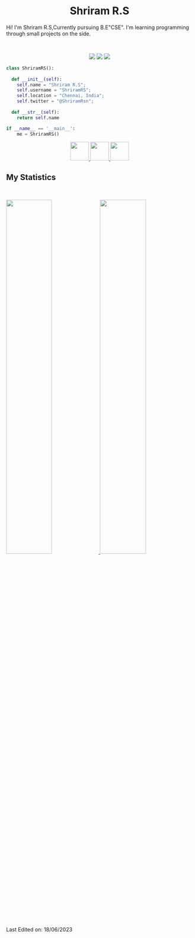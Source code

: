 <h1 align="center">
  <b>Shriram R.S</b>
</h1>

Hi! I'm Shriram R.S,Currently pursuing B.E"CSE". I'm learning programming through small projects on the side.

<br>

<p>
<div align="center">
  <img src="https://img.shields.io/badge/-HTML-c58545?style=for-the-badge&logo=html5&logoColor=c58545&labelColor=282828">
  <img src="https://img.shields.io/badge/-CSS-d1a01f?style=for-the-badge&logo=css3&logoColor=d1a01f&labelColor=282828">
  <img src="https://img.shields.io/badge/-Python-98b982?style=for-the-badge&logo=python&logoColor=98b982&labelColor=282828">
</div>
</p>

```python
class ShriramRS():
    
  def __init__(self):
    self.name = "Shriram R.S";
    self.username = "ShriramRS";
    self.location = "Chennai, India";
    self.twitter = "@ShriramRsn";
    
  def __str__(self):
    return self.name

if __name__ == '__main__':
    me = ShriramRS()
```

<div align="center">
  <a href="https://www.hackerrank.com/shriramrs24?hr_r=1">
    <img src="https://upload.wikimedia.org/wikipedia/commons/thumb/4/40/HackerRank_Icon-1000px.png/800px-HackerRank_Icon-1000px.png" width="50px">
  </a>
  <a href="https://open.spotify.com/user/31fx4tn3hinvxjwnl3ddg4bijpfq?si=52868854f8ed4d5b">
    <img src="https://play-lh.googleusercontent.com/UrY7BAZ-XfXGpfkeWg0zCCeo-7ras4DCoRalC_WXXWTK9q5b0Iw7B0YQMsVxZaNB7DM" width="50px">
  </a>
  <a href="https://leetcode.com/shriramrs24/">
    <img src="https://upload.wikimedia.org/wikipedia/commons/1/19/LeetCode_logo_black.png" width="50px">
  </a>
</div>

## My Statistics

<br/>
<p align="left">
  <a href="https://ShriramRsn.dev/">
  <img width="49.5%" src="https://github-readme-stats.vercel.app/api?username=ShriramRS&show_icons=true&theme=gruvbox&hide_border=true" />
    <img width="49.5%" src="https://github-readme-streak-stats.herokuapp.com/?user=ShriramRsn&theme=gruvbox&hide_border=true" />
  </a>
</p>
<br>
Last Edited on: 18/06/2023
